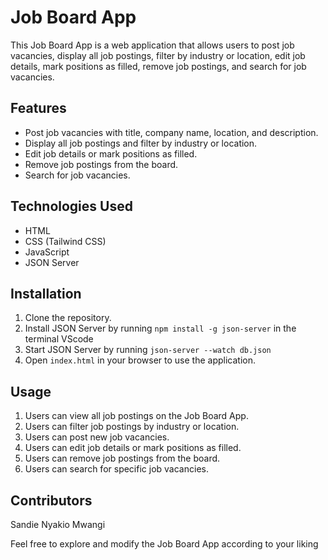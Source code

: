# Job Board App

This Job Board App is a web application that allows users to post job vacancies, display all job postings, filter by industry or location, edit job details, mark positions as filled, remove job postings, and search for job vacancies.

## Features
- Post job vacancies with title, company name, location, and description.
- Display all job postings and filter by industry or location.
- Edit job details or mark positions as filled.
- Remove job postings from the board.
- Search for job vacancies.

## Technologies Used
- HTML
- CSS (Tailwind CSS)
- JavaScript
- JSON Server

## Installation
1. Clone the repository.
2. Install JSON Server by running `npm install -g json-server` in the terminal VScode 
3. Start JSON Server by running `json-server --watch db.json `
4. Open `index.html` in your browser to use the application.

## Usage
1. Users can view all job postings on the Job Board App.
2. Users can filter job postings by industry or location.
3. Users can post new job vacancies.
4. Users can edit job details or mark positions as filled.
5. Users can remove job postings from the board.
6. Users can search for specific job vacancies.

## Contributors
Sandie Nyakio Mwangi

Feel free to explore and modify the Job Board App according to your liking 







